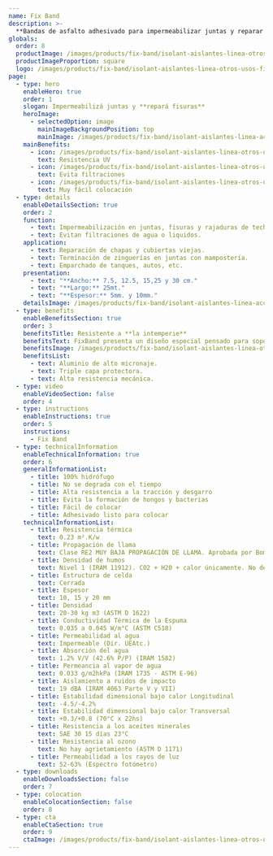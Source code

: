 ```yaml
---
name: Fix Band
description: >-
  **Bandas de asfalto adhesivado para impermeabilizar juntas y reparar fisuras.**
globals:
  order: 8
  productImage: /images/products/fix-band/isolant-aislantes-linea-otros-usos-fix-band-producto-rollo.png
  productImageProportion: square
  logo: /images/products/fix-band/isolant-aislantes-linea-otros-usos-fix-band-producto-logo.jpg
page:
  - type: hero
    enableHero: true
    order: 1
    slogan: Impermeabilizá juntas y **repará fisuras**
    heroImage:
      - selectedOption: image
        mainImageBackgroundPosition: top
        mainImage: /images/products/fix-band/isolant-aislantes-linea-accesorios-fix-band-imagen-principal.jpg
    mainBenefits:
      - icon: /images/products/fix-band/isolant-aislantes-linea-otros-usos-fix-band-beneficio-1.svg
        text: Resistencia UV
      - icon: /images/products/fix-band/isolant-aislantes-linea-otros-usos-fix-band-beneficio-2.svg
        text: Evita filtraciones
      - icon: /images/products/fix-band/isolant-aislantes-linea-otros-usos-fix-band-beneficio-3.svg
        text: Muy fácil colocación
  - type: details
    enableDetailsSection: true
    order: 2
    function:
      - text: Impermeabilización en juntas, fisuras y rajaduras de techos.
      - text: Evitan filtraciones de agua o liquidos.
    application:
      - text: Reparación de chapas y cubiertas viejas.
      - text: Terminación de zinguerías en juntas con mampostería.
      - text: Emparchado de tanques, autos, etc.
    presentation:
      - text: "**Ancho:** 7.5, 12.5, 15,25 y 30 cm."
      - text: "**Largo:** 25mt."
      - text: "**Espesor:** 5mm. y 10mm."
    detailsImage: /images/products/fix-band/isolant-aislantes-linea-accesorios-fix-band-imagen-detalle.jpg
  - type: benefits
    enableBenefitsSection: true
    order: 3
    benefitsTitle: Resistente a **la intemperie**
    benefitsText: FixBand presenta un diseño especial pensado para soportar las inclemencias de los elementos naturales. Gracias a su triple capa y aluminio de alto micronaje, soporta la acción de rayos UV y agua de lluvia.
    benefitsImage: /images/products/fix-band/isolant-aislantes-linea-otros-usos-fix-band-beneficio-exclusivo.jpg
    benefitsList:
      - text: Aluminio de alto micronaje.
      - text: Triple capa protectora.
      - text: Alta resistencia mecánica.
  - type: video
    enableVideoSection: false
    order: 4
  - type: instructions
    enableInstructions: true
    order: 5
    instructions:
      - Fix Band
  - type: technicalInformation
    enableTechnicalInformation: true
    order: 6
    generalInformationList:
      - title: 100% hidrófugo
      - title: No se degrada con el tiempo
      - title: Alta resistencia a la tracción y desgarro
      - title: Evita la formación de hongos y bacterias
      - title: Fácil de colocar
      - title: Adhesivado listo para colocar
    technicalInformationList:
      - title: Resistencia térmica
        text: 0.23 m².K/w
      - title: Propagación de llama
        text: Clase RE2 MUY BAJA PROPAGACIÓN DE LLAMA. Aprobada por Bomberos Argentina.
      - title: Densidad de humos
        text: Nivel 1 (IRAM 11912). CO2 + H20 + calor únicamente. No desprende gases envenenantes.
      - title: Estructura de celda
        text: Cerrada
      - title: Espesor
        text: 10, 15 y 20 mm
      - title: Densidad
        text: 20-30 kg m3 (ASTM D 1622)
      - title: Conductividad Térmica de la Espuma
        text: 0.035 a 0.045 W/m°C (ASTM C518)
      - title: Permeabilidad al agua
        text: Impermeable (Dir. UEAtc.)
      - title: Absorción del agua
        text: 1.2% V/V (42.6% P/P) (IRAM 1582)
      - title: Permeancia al vapor de agua
        text: 0.033 g/m2hkPa (IRAM 1735 - ASTM E-96)
      - title: Aislamiento a ruidos de impacto
        text: 19 dBA (IRAM 4063 Parte V y VII)
      - title: Estabilidad dimensional bajo calor Longitudinal
        text: -4.5/-4.2%
      - title: Estabilidad dimensional bajo calor Transversal
        text: +0.3/+0.8 (70°C x 22hs)
      - title: Resistencia a los aceites minerales
        text: SAE 30 15 días 23°C
      - title: Resistencia al ozono
        text: No hay agrietamiento (ASTM D 1171)
      - title: Permeabilidad a los rayos de luz
        text: 52-63% (Espectro fotómetro)
  - type: downloads
    enableDownloadsSection: false
    order: 7
  - type: colocation
    enableColocationSection: false
    order: 8
  - type: cta
    enableCtaSection: true
    order: 9
    ctaImage: /images/products/fix-band/isolant-aislantes-linea-otros-usos-fix-band-cta.jpg
---
```

